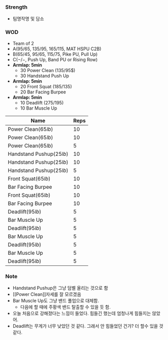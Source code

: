 ### Strength
- 팀명작명 및 담소

### WOD
- Team of 2
- A($95/65$, $135/95$, $165/115$, MAT HSPU C2B)
- B($65/45$, $95/65$, $115/75$, Pike PU, Pull Up)
- C($-/-$, Push Up, Band PU or Rising Row)
- **Armlap: 5min**
	- $30$ Power Clean ($135/95$$)
	- $30$ Handstand Push Up
- **Armlap: 5min**
	- $20$ Front Squat ($185/135$)
	- $20$ Bar Facing Burpee
- **Armlap: 5min**
	- $10$ Deadlift ($275/195$)
	- $10$ Bar Muscle Up
	
| Name                     | Reps |
| ------------------------ | ---- |
| Power Clean($65lb$)      | $10$ |
| Power Clean($65lb$)      | $10$ |
| Power Clean($65lb$)      | $5$  |
| Handstand Pushup($25lb$) | $10$ |
| Handstand Pushup($25lb$) | $10$ |
| Handstand Pushup($25lb$) | $5$  |
| Front Squat($65lb$)      | $10$ |
| Bar Facing Burpee        | $10$ |
| Front Squat($65lb$)      | $10$ |
| Bar Facing Burpee        | $10$ |
| Deadlift($95lb$)         | $5$  |
| Bar Muscle Up            | $5$  |
| Deadlift($95lb$)         | $5$  |
| Bar Muscle Up            | $5$  |
| Deadlift($95lb$)         | $5$  |
| Bar Muscle Up            | $5$  |
| Deadlift($95lb$)         | $5$  |

### Note
- Handstand Pushup은 그냥 덤벨 올리는 것으로 함
- [[Power Clean]]자세를 잘 모르겠음
- Bar Muscle Up도 그냥 밴드 풀업으로 대체함.
	- 다음에 할 때에 주황색 밴드 탈출할 수 있을 듯 함.
- 오늘 처음으로 강해졌다는 느낌이 들었다. 힘들긴 했는데 엄청나게 힘들지는 않았어.
- Deadlift는 무게가 너무 낮았던 것 같다. 그래서 안 힘들었던 건가? 더 할수 있을 것 같다.
